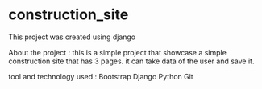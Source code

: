 # construction_site
This project was created using django

About the project :
this is a simple project that showcase a simple construction site that has 3 pages.
it can take data of the user and save it.

tool and technology used :
Bootstrap
 Django
 Python
 Git
